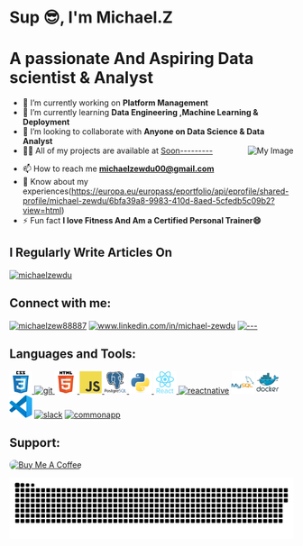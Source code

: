 # Sup 😎, I'm Michael.Z

  # A passionate And Aspiring Data scientist & Analyst

- 🔭 I’m currently working on **Platform Management**
- 🌱 I’m currently learning **Data Engineering ,Machine Learning & Deployment**
- 👯 I’m looking to collaborate with **Anyone on Data Science & Data Analyst**             
- 👨‍💻 All of my projects are available at [Soon---------](Soon---------)
              <div style="float: right; margin-left: 20px; margin-bottom: 20px;">
  <img src="https://drive.google.com/uc?export=view&id=1rC6xoHdHPe5Oa6mwpJuwItOQPiSYYzBr" width="500" alt="My Image">
</div>

- 📫 How to reach me **michaelzewdu00@gmail.com**
- 📄 Know about my experiences(https://europa.eu/europass/eportfolio/api/eprofile/shared-profile/michael-zewdu/6bfa39a8-9983-410d-8aed-5cfedb5c09b2?view=html)
- ⚡ Fun fact **I love Fitness And Am a Certified Personal Trainer😄**

## I Regularly Write Articles On
<p>
  <a href="https://michaelzewdu.medium.com/" target="_blank">
    <img align="center" src="https://raw.githubusercontent.com/rahuldkjain/github-profile-readme-generator/master/src/images/icons/Social/medium.svg" alt="michaelzewdu" height="30" width="40" />
  </a>
</p>

## Connect with me:
<p align="left">
<a href="https://twitter.com/michaelzew88887" target="blank"><img align="center" src="https://raw.githubusercontent.com/rahuldkjain/github-profile-readme-generator/master/src/images/icons/Social/twitter.svg" alt="michaelzew88887" height="30" width="40" /></a>
<a href="https://linkedin.com/in/www.linkedin.com/in/michael-zewdu" target="blank"><img align="center" src="https://raw.githubusercontent.com/rahuldkjain/github-profile-readme-generator/master/src/images/icons/Social/linked-in-alt.svg" alt="www.linkedin.com/in/michael-zewdu" height="30" width="40" /></a>
<a href="https://kaggle.com/michael12210" target="blank"><img align="center" src="https://raw.githubusercontent.com/rahuldkjain/github-profile-readme-generator/master/src/images/icons/Social/kaggle.svg" alt="---" height="30" width="40" /></a>
</p>

## Languages and Tools:
<p align="left"> 
<a href="https://www.w3schools.com/css/" target="_blank" rel="noreferrer"> <img src="https://raw.githubusercontent.com/devicons/devicon/master/icons/css3/css3-original-wordmark.svg" alt="css3" width="40" height="40"/> </a> 
<a href="https://git-scm.com/" target="_blank" rel="noreferrer"> <img src="https://www.vectorlogo.zone/logos/git-scm/git-scm-icon.svg" alt="git" width="40" height="40"/> </a> 
<a href="https://www.w3.org/html/" target="_blank" rel="noreferrer"> <img src="https://raw.githubusercontent.com/devicons/devicon/master/icons/html5/html5-original-wordmark.svg" alt="html5" width="40" height="40"/> </a> 
<a href="https://developer.mozilla.org/en-US/docs/Web/JavaScript" target="_blank" rel="noreferrer"> <img src="https://raw.githubusercontent.com/devicons/devicon/master/icons/javascript/javascript-original.svg" alt="javascript" width="40" height="40"/> </a> 
<a href="https://www.postgresql.org" target="_blank" rel="noreferrer"> <img src="https://raw.githubusercontent.com/devicons/devicon/master/icons/postgresql/postgresql-original-wordmark.svg" alt="postgresql" width="40" height="40"/> </a> 
<a href="https://www.python.org" target="_blank" rel="noreferrer"> <img src="https://raw.githubusercontent.com/devicons/devicon/master/icons/python/python-original.svg" alt="python" width="40" height="40"/> </a> 
<a href="https://reactjs.org/" target="_blank" rel="noreferrer"> <img src="https://raw.githubusercontent.com/devicons/devicon/master/icons/react/react-original-wordmark.svg" alt="react" width="40" height="40"/> </a> 
<a href="https://reactnative.dev/" target="_blank" rel="noreferrer"> <img src="https://reactnative.dev/img/header_logo.svg" alt="reactnative" width="40" height="40"/></a> 
<a href="https://en.wikipedia.org/wiki/SQL" target="_blank" rel="noreferrer"><img src="https://raw.githubusercontent.com/devicons/devicon/master/icons/mysql/mysql-original-wordmark.svg" alt="sql" width="40" height="40"/></a>
<a href="https://www.docker.com/" target="_blank" rel="noreferrer"> <img src="https://raw.githubusercontent.com/devicons/devicon/master/icons/docker/docker-original-wordmark.svg" alt="docker" width="40" height="40"/></a>
<a href="https://code.visualstudio.com/" target="_blank" rel="noreferrer"><img src="https://raw.githubusercontent.com/devicons/devicon/master/icons/vscode/vscode-original.svg" alt="vscode" width="40" height="40"/></a>
<a href="https://slack.com/" target="_blank" rel="noreferrer"><img src="https://cdn.worldvectorlogo.com/logos/slack-new-logo.svg" alt="slack" width="40" height="40"/></a>
<a href="https://www.commonapp.org/" target="_blank" rel="noreferrer"><img src="https://img.icons8.com/ios-filled/50/generic-app.png" alt="commonapp" width="40" height="40"/></a>
</p>

## Support:
<a href="https://www.buymeacoffee.com/michaelzewdu" target="_blank">
  <img src="https://cdn.buymeacoffee.com/buttons/v2/default-blue.png" alt="Buy Me A Coffee" height="50" style="border-radius: 8px;" />
</a>

![snake gif](https://github.com/Mzluci9/Mzluci9/blob/output/github-snake-dark.svg)


<!--# 📊 GitHub Stats:
![](https://github-readme-stats.vercel.app/api?username=Mzluci9&theme=dark&hide_border=false&include_all_commits=true&count_private=true)<br/>
![](https://nirzak-streak-stats.vercel.app/?user=Mzluci9&theme=dark&hide_border=false)<br/>
![](https://github-readme-stats.vercel.app/api/top-langs/?username=Mzluci9&theme=dark&hide_border=false&include_all_commits=true&count_private=true&layout=compact)

---
[![](https://visitcount.itsvg.in/api?id=Mzluci9&icon=0&color=0)](https://visitcount.itsvg.in)

<!-- Proudly created with GPRM ( https://gprm.itsvg.in ) -->
<!---
Mzluci9/Mzluci9 is a ✨ special ✨ repository because its `README.md` (this file) appears on your GitHub profile.
You can click the Preview link to take a look at your changes.
--->
